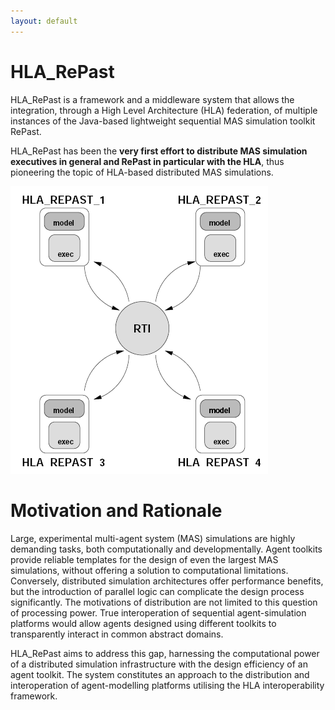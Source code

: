 ```yaml
---
layout: default
---
```


# HLA_RePast

HLA_RePast is a framework and a middleware system that allows the integration, through a High Level Architecture (HLA) federation, 
of multiple instances of the Java-based lightweight sequential MAS simulation toolkit RePast.  

HLA_RePast has been the **very first effort to distribute MAS simulation executives in general and RePast in particular with the HLA**, 
thus pioneering the topic of HLA-based distributed MAS simulations.  

![](/assets/images/hla-repast/arch.png)

# Motivation and Rationale

Large, experimental multi-agent system (MAS) simulations are highly demanding tasks, both computationally and developmentally. 
Agent toolkits provide reliable templates for the design of even the largest MAS simulations, 
without offering a solution to computational limitations. Conversely, distributed simulation architectures offer performance benefits, 
but the introduction of parallel logic can complicate the design process significantly. 
The motivations of distribution are not limited to this question of processing power. 
True interoperation of sequential agent-simulation platforms would allow agents designed using different toolkits 
to transparently interact in common abstract domains. 

HLA_RePast aims to address this gap, harnessing the computational power of a distributed simulation infrastructure 
with the design efficiency of an agent toolkit. The system constitutes an approach to the distribution and interoperation 
of agent-modelling platforms utilising the HLA interoperability framework.



